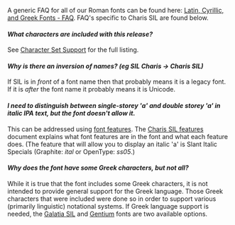 A generic FAQ for all of our Roman fonts can be found here: [Latin, Cyrillic, and Greek Fonts - FAQ](https://software.sil.org/lcgfonts/support/faq/). FAQ's specific to Charis SIL are found below.

#### _What characters are included with this release?_

See [Character Set Support](/charis/support/character-set-support) for the full listing.

#### _Why is there an inversion of names? (eg SIL Charis -&gt; Charis SIL)_

If SIL is in _front_ of a font name then that probably means it is a legacy font. If it is _after_ the font name it probably means it is Unicode.

#### _I need to distinguish between single-storey 'ɑ' and double storey 'a' in italic IPA text, but the font doesn't allow it._

This can be addressed using [font features](http://software.sil.org/charis/support/smart-font-features/). The [Charis SIL features](http://software.sil.org/charis/wp-content/uploads/sites/14/2015/11/CharisSIL-features5.000.pdf) document explains what font features are in the font and what each feature does. (The feature that will allow you to display an italic 'a' is Slant Italic Specials (Graphite: _ital_ or OpenType: _ss05_.)

#### _Why does the font have some Greek characters, but not all?_

While it is true that the font includes some Greek characters, it is not intended to provide general support for the Greek language. Those Greek characters that were included were done so in order to support various (primarily linguistic) notational systems. If Greek language support is needed, the [Galatia SIL](http://scripts.sil.org/GalatiaSIL) and [Gentium](http://software.sil.org/gentium) fonts are two available options. 



